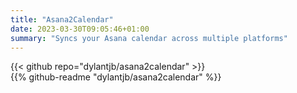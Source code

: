 ```yaml
---
title: "Asana2Calendar"
date: 2023-03-30T09:05:46+01:00
summary: "Syncs your Asana calendar across multiple platforms"
---
```


{{< github repo="dylantjb/asana2calendar" >}}
<br>
{{% github-readme "dylantjb/asana2calendar" %}}
